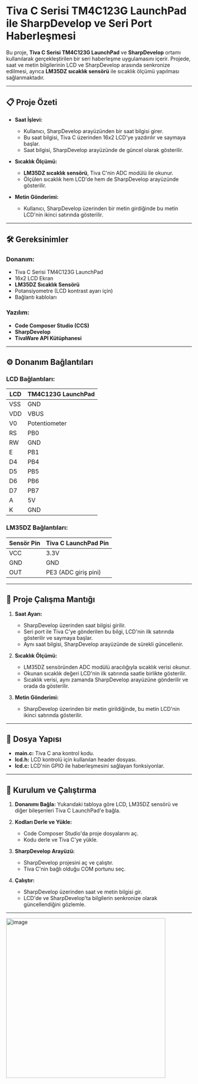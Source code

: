 # Tiva C Serisi TM4C123G LaunchPad ile SharpDevelop ve Seri Port Haberleşmesi

Bu proje, **Tiva C Serisi TM4C123G LaunchPad** ve **SharpDevelop** ortamı kullanılarak gerçekleştirilen bir seri haberleşme uygulamasını içerir. Projede, saat ve metin bilgilerinin LCD ve SharpDevelop arasında senkronize edilmesi, ayrıca **LM35DZ sıcaklık sensörü** ile sıcaklık ölçümü yapılması sağlanmaktadır.

---

## 📋 Proje Özeti

- **Saat İşlevi:**
  - Kullanıcı, SharpDevelop arayüzünden bir saat bilgisi girer.
  - Bu saat bilgisi, Tiva C üzerinden 16x2 LCD'ye yazdırılır ve saymaya başlar.
  - Saat bilgisi, SharpDevelop arayüzünde de güncel olarak gösterilir.

- **Sıcaklık Ölçümü:**
  - **LM35DZ sıcaklık sensörü**, Tiva C'nin ADC modülü ile okunur.
  - Ölçülen sıcaklık hem LCD'de hem de SharpDevelop arayüzünde gösterilir.

- **Metin Gönderimi:**
  - Kullanıcı, SharpDevelop üzerinden bir metin girdiğinde bu metin LCD'nin ikinci satırında gösterilir.

---

## 🛠 Gereksinimler

### Donanım:
- Tiva C Serisi TM4C123G LaunchPad
- 16x2 LCD Ekran
- **LM35DZ Sıcaklık Sensörü**
- Potansiyometre (LCD kontrast ayarı için)
- Bağlantı kabloları

### Yazılım:
- **Code Composer Studio (CCS)**
- **SharpDevelop**
- **TivaWare API Kütüphanesi**

---

## ⚙️ Donanım Bağlantıları

### LCD Bağlantıları:
| LCD      | TM4C123G LaunchPad       |
|----------|--------------------------|
| VSS      | GND                      |
| VDD      | VBUS                     |
| V0       | Potentiometer            |
| RS       | PB0                      |
| RW       | GND                      |
| E        | PB1                      |
| D4       | PB4                      |
| D5       | PB5                      |
| D6       | PB6                      |
| D7       | PB7                      |
| A        | 5V                       |
| K        | GND                      |


### LM35DZ Bağlantıları:
| Sensör Pin | Tiva C LaunchPad Pin |
|------------|-----------------------|
| VCC        | 3.3V                 |
| GND        | GND                  |
| OUT        | PE3 (ADC giriş pini) |

---

## 📂 Proje Çalışma Mantığı

1. **Saat Ayarı:**
   - SharpDevelop üzerinden saat bilgisi girilir.
   - Seri port ile Tiva C'ye gönderilen bu bilgi, LCD'nin ilk satırında gösterilir ve saymaya başlar.
   - Aynı saat bilgisi, SharpDevelop arayüzünde de sürekli güncellenir.

2. **Sıcaklık Ölçümü:**
   - LM35DZ sensöründen ADC modülü aracılığıyla sıcaklık verisi okunur.
   - Okunan sıcaklık değeri LCD'nin ilk satırında saatle birlikte gösterilir.
   - Sıcaklık verisi, aynı zamanda SharpDevelop arayüzüne gönderilir ve orada da gösterilir.

3. **Metin Gönderimi:**
   - SharpDevelop üzerinden bir metin girildiğinde, bu metin LCD'nin ikinci satırında gösterilir.

---

## 📄 Dosya Yapısı

- **main.c:** Tiva C ana kontrol kodu.
- **lcd.h:** LCD kontrolü için kullanılan header dosyası.
- **lcd.c:** LCD'nin GPIO ile haberleşmesini sağlayan fonksiyonlar.

---

## 🚀 Kurulum ve Çalıştırma

1. **Donanımı Bağla:**
   Yukarıdaki tabloya göre LCD, LM35DZ sensörü ve diğer bileşenleri Tiva C LaunchPad'e bağla.

2. **Kodları Derle ve Yükle:**
   - Code Composer Studio'da proje dosyalarını aç.
   - Kodu derle ve Tiva C'ye yükle.

3. **SharpDevelop Arayüzü:**
   - SharpDevelop projesini aç ve çalıştır.
   - Tiva C'nin bağlı olduğu COM portunu seç.

4. **Çalıştır:**
   - SharpDevelop üzerinden saat ve metin bilgisi gir.
   - LCD'de ve SharpDevelop'ta bilgilerin senkronize olarak güncellendiğini gözlemle.
---
<img width="432" alt="image" src="https://github.com/user-attachments/assets/cc353177-a796-4678-8aab-b9025833c01e" />

